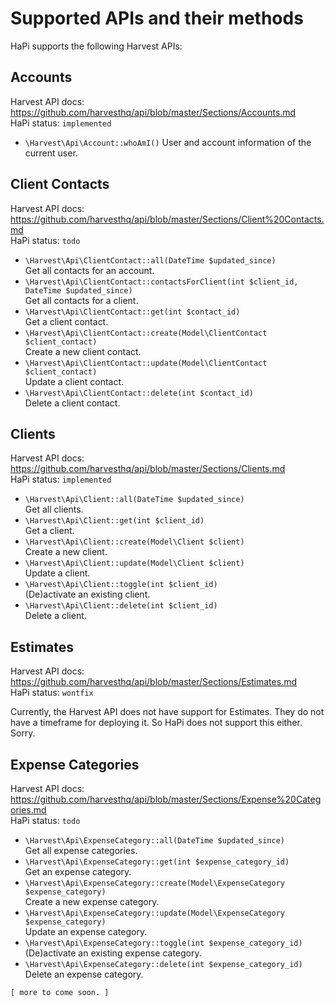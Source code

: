 # Supported APIs and their methods

HaPi supports the following Harvest APIs:

## Accounts

Harvest API docs: https://github.com/harvesthq/api/blob/master/Sections/Accounts.md  
HaPi status: `implemented`

 * `\Harvest\Api\Account::whoAmI()`
   User and account information of the current user.

## Client Contacts

Harvest API docs: https://github.com/harvesthq/api/blob/master/Sections/Client%20Contacts.md  
HaPi status: `todo`

 * `\Harvest\Api\ClientContact::all(DateTime $updated_since)`  
   Get all contacts for an account.
 * `\Harvest\Api\ClientContact::contactsForClient(int $client_id, DateTime $updated_since)`  
   Get all contacts for a client.
 * `\Harvest\Api\ClientContact::get(int $contact_id)`  
   Get a client contact.
 * `\Harvest\Api\ClientContact::create(Model\ClientContact $client_contact)`  
   Create a new client contact.
 * `\Harvest\Api\ClientContact::update(Model\ClientContact $client_contact)`  
   Update a client contact.
 * `\Harvest\Api\ClientContact::delete(int $contact_id)`  
   Delete a client contact.
   
## Clients

Harvest API docs: https://github.com/harvesthq/api/blob/master/Sections/Clients.md  
HaPi status: `implemented`

 * `\Harvest\Api\Client::all(DateTime $updated_since)`  
   Get all clients.
 * `\Harvest\Api\Client::get(int $client_id)`  
   Get a client.
 * `\Harvest\Api\Client::create(Model\Client $client)`  
   Create a new client.
 * `\Harvest\Api\Client::update(Model\Client $client)`  
   Update a client.
 * `\Harvest\Api\Client::toggle(int $client_id)`  
   (De)activate an existing client.
 * `\Harvest\Api\Client::delete(int $client_id)`  
   Delete a client.
   
## Estimates

Harvest API docs: https://github.com/harvesthq/api/blob/master/Sections/Estimates.md  
HaPi status: `wontfix`

Currently, the Harvest API does not have support for Estimates. They do not have a timeframe for deploying it. So HaPi does not support this either. Sorry.

## Expense Categories

Harvest API docs: https://github.com/harvesthq/api/blob/master/Sections/Expense%20Categories.md  
HaPi status: `todo`

 * `\Harvest\Api\ExpenseCategory::all(DateTime $updated_since)`  
   Get all expense categories.
 * `\Harvest\Api\ExpenseCategory::get(int $expense_category_id)`  
   Get an expense category.
 * `\Harvest\Api\ExpenseCategory::create(Model\ExpenseCategory $expense_category)`  
   Create a new expense category.
 * `\Harvest\Api\ExpenseCategory::update(Model\ExpenseCategory $expense_category)`  
   Update an expense category.
 * `\Harvest\Api\ExpenseCategory::toggle(int $expense_category_id)`  
   (De)activate an existing expense category.
 * `\Harvest\Api\ExpenseCategory::delete(int $expense_category_id)`  
   Delete an expense category.

`[ more to come soon. ]`